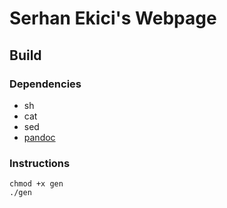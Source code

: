 # Serhan Ekici's Webpage


## Build

### Dependencies
* sh
* cat
* sed
* [pandoc](https://pandoc.org/)

### Instructions
```
chmod +x gen
./gen
```
